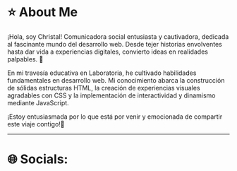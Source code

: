 # ⭐ About Me
¡Hola, soy Christal! Comunicadora social entusiasta y cautivadora, dedicada al fascinante mundo del desarrollo web. Desde tejer historias envolventes hasta dar vida a experiencias digitales, convierto ideas en realidades palpables. 🚀

En mi travesía educativa en Laboratoria, he cultivado habilidades fundamentales en desarrollo web. Mi conocimiento abarca la construcción de sólidas estructuras HTML, la creación de experiencias visuales agradables con CSS y la implementación de interactividad y dinamismo mediante JavaScript.

¡Estoy entusiasmada por lo que está por venir y emocionada de compartir este viaje contigo!🚀

-------------
# 🌐 Socials:
